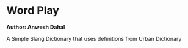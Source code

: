 # Word Play
**Author: Anwesh Dahal**

A Simple Slang Dictionary that uses definitions from Urban Dictionary
